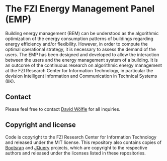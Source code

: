 # The FZI Energy Management Panel (EMP) 

Building energy management (BEM) can be understood as the algorithmic optimization of the energy consumption patterns of buildings regarding energy efficiency and/or flexibility. However, in order to compute the optimal operational strategy, it is necessary to assess the demand of the users. The EMP has been designed and developed to allow the interaction between the users and the energy management system of a building. It is an outcome of the continuous research on algorithmic energy management at the FZI Research Center for Information Technology, in particular the devision Intelligent Information and Communication in Technical Systems (IIK).  

## Contact

Please feel free to contact [David Wölfle](https://www.fzi.de/en/about-us/organisation/detail/address/david-woelfle/) for all inquiries.

## Copyright and license

Code is copyright to the FZI Research Center for Information Technology and released under the MIT license. This repository also contains copies of [Bootsrap](https://github.com/twbs/bootstrap) and [JQuery](https://github.com/jquery/jquery) projects, which are copyright to the respective authors and released under the licenses listed in these repositories. 